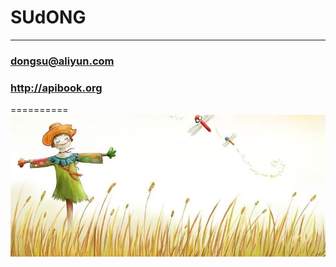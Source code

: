 #                        SUdONG
***
###                 dongsu@aliyun.com
###                 http://apibook.org
==========
![image](https://github.com/sud2g/sudong/blob/master/face/scarecrow.jpg)
<!--###*[Vue.js](http://cn.vuejs.org/)-->
